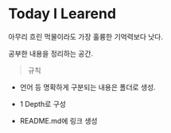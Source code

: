 # Today I Learend

아무리 흐린 먹물이라도 가장 훌륭한 기억력보다 낫다.

공부한 내용을 정리하는 공간.

> 규칙

* 언어 등 명확하게 구분되는 내용은 폴더로 생성.

* 1 Depth로 구성

* README.md에 링크 생성
